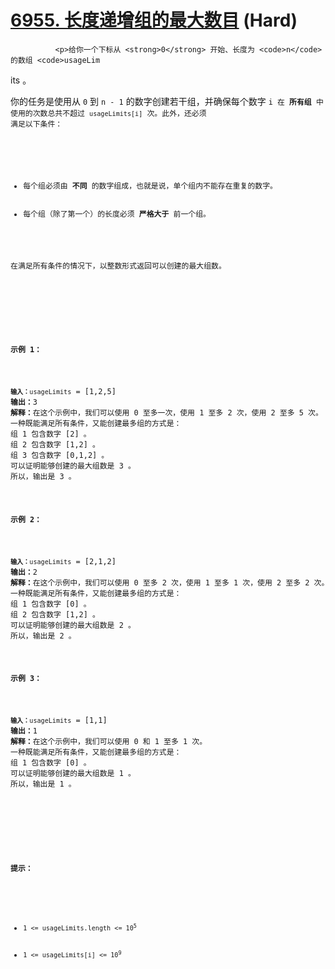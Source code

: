 # [6955. 长度递增组的最大数目][link] (Hard)

[link]: https://leetcode.cn/contest/weekly-contest-355/problems/maximum-number-of-groups-with-increasing-length/


              <p>给你一个下标从 <strong>0</strong> 开始、长度为 <code>n</code> 的数组 <code>usageLim
its</code> 。</p>

<p>你的任务是使用从 <code>0</code> 到 <code>n - 1</code> 的数字创建若干组，并确保每个数字 <code>i</c
ode> 在 <strong>所有组</strong> 中使用的次数总共不超过 <code>usageLimits[i]</code> 次。此外，还必须
满足以下条件：</p>

<ul>
    <li>每个组必须由 <strong>不同</strong> 的数字组成，也就是说，单个组内不能存在重复的数字。</li>
    <li>每个组（除了第一个）的长度必须 <strong>严格大于</strong> 前一个组。</li>
</ul>

<p>在满足所有条件的情况下，以整数形式返回可以创建的最大组数。</p>

<p> </p>

<p><strong>示例 1：</strong></p>

<pre><code><strong>输入：</strong>usageLimits</code> = [1,2,5]
<strong>输出：</strong>3
<strong>解释：</strong>在这个示例中，我们可以使用 0 至多一次，使用 1 至多 2 次，使用 2 至多 5 次。
一种既能满足所有条件，又能创建最多组的方式是：
组 1 包含数字 [2] 。
组 2 包含数字 [1,2] 。
组 3 包含数字 [0,1,2] 。
可以证明能够创建的最大组数是 3 。
所以，输出是 3 。 </pre>

<p><strong>示例 2：</strong></p>

<pre><code><strong>输入：</strong></code><code>usageLimits</code> = [2,1,2]
<strong>输出：</strong>2
<strong>解释：</strong>在这个示例中，我们可以使用 0 至多 2 次，使用 1 至多 1 次，使用 2 至多 2 次。
一种既能满足所有条件，又能创建最多组的方式是：
组 1 包含数字 [0] 。
组 2 包含数字 [1,2] 。
可以证明能够创建的最大组数是 2 。
所以，输出是 2 。
</pre>

<p><strong>示例 3：</strong></p>

<pre><code><strong>输入：</strong></code><code>usageLimits</code> = [1,1]
<strong>输出：</strong>1
<strong>解释：</strong>在这个示例中，我们可以使用 0 和 1 至多 1 次。
一种既能满足所有条件，又能创建最多组的方式是：
组 1 包含数字 [0] 。
可以证明能够创建的最大组数是 1 。
所以，输出是 1 。
</pre>

<p> </p>

<p><strong>提示：</strong></p>

<ul>
    <li><code>1 &lt;= usageLimits.length &lt;= 10<sup>5</sup></code></li>
    <li><code>1 &lt;= usageLimits[i] &lt;= 10<sup>9</sup></code></li>
</ul>
